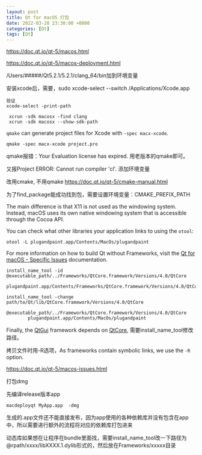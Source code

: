 ```yaml
---
layout: post
title: Qt for macOS 打包
date: 2022-03-28 23:30:00 +0800
categories: [Qt]
tags: [Qt]
---
```


https://doc.qt.io/qt-5/macos.html

https://doc.qt.io/qt-5/macos-deployment.html



/Users/#####/Qt5.2.1/5.2.1/clang_64/bin加到环境变量

安装xcode后，需要，sudo xcode-select --switch /Applications/Xcode.app

```
验证
xcode-select -print-path
```

```
 xcrun -sdk macosx -find clang
 xcrun -sdk macosx --show-sdk-path
```

`qmake` can generate project files for Xcode with `-spec macx-xcode`. 

```
qmake -spec macx-xcode project.pro
```

qmake报错：Your Evaluation license has expired.  用老版本的qmake即可。

又报Project ERROR: Cannot run compiler 'cl'. 添加环境变量

改用cmake, 不用qmake   https://doc.qt.io/qt-5/cmake-manual.html

为了find_package能成功找到包，需要设置环境变量：CMAKE_PREFIX_PATH





The main difference is that X11 is not used as the windowing system. Instead, macOS uses its own native windowing system that is accessible through the Cocoa API.



You can check what other libraries your application links to using the `otool`:

```
otool -L plugandpaint.app/Contents/MacOs/plugandpaint
```

For more information on how to build Qt without Frameworks, visit the [Qt for macOS - Specific Issues](https://doc.qt.io/qt-5/macos-issues.html) documentation.











```
install_name_tool -id @executable_path/../Frameworks/QtCore.framework/Versions/4.0/QtCore
       plugandpaint.app/Contents/Frameworks/QtCore.framework/Versions/4.0/QtCore
```

```
install_name_tool -change path/to/Qt/lib/QtCore.framework/Versions/4.0/QtCore
        @executable_path/../Frameworks/QtCore.framework/Versions/4.0/QtCore
        plugandpaint.app/Contents/MacOs/plugandpaint
```

Finally, the [QtGui](https://doc.qt.io/qt-5/qtgui-module.html) framework depends on [QtCore](https://doc.qt.io/qt-5/qtcore-module.html), 需要install_name_tool修改路径。

拷贝文件时用-R选项，As frameworks contain symbolic links, we use the `-R` option.

https://doc.qt.io/qt-5/macos-issues.html



打包dmg 

先编译release版本app

```
macdeployqt MyApp.app  -dmg
```

生成的.app文件还不能直接发布，因为app使用的各种依赖库并没有包含在app中，所以需要进行额外的流程将对应的依赖库打包进来

动态库如果想在让程序在bundle里面找，需要install_name_tool改一下路径为@rpath/xxxx/libXXXX.1.dylib形式的，然后放在Frameworks/xxxxx目录